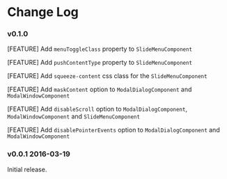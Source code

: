 # Change Log

### v0.1.0

[FEATURE] Add `menuToggleClass` property to `SlideMenuComponent`

[FEATURE] Add `pushContentType` property to `SlideMenuComponent`

[FEATURE] Add `squeeze-content` css class for the `SlideMenuComponent`

[FEATURE] Add `maskContent` option to `ModalDialogComponent` and `ModalWindowComponent`

[FEATURE] Add `disableScroll` option to `ModalDialogComponent`, `ModalWindowComponent` and `SlideMenuComponent`

[FEATURE] Add `disablePointerEvents` option to `ModalDialogComponent` and `ModalWindowComponent`




### v0.0.1 2016-03-19

Initial release.
